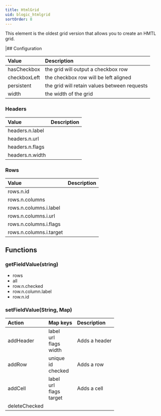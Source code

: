 ```yaml
---
title: HtmlGrid
uid: blogic_htmlgrid
sortOrder: 8
---
```


This element is the oldest grid version that allows you to create an HMTL grid.

|## Configuration

| Value         | Description                                  |
|:--------------|:---------------------------------------------|
|  hasCheckbox  | the grid will output a checkbox row          |
|  checkboxLeft | the checkbox row will be left aligned        |
|  persistent   | the grid will retain values between requests |
|  width        | the width of the grid                        |

### Headers

| Value           | Description |
|:----------------|:------------|
| headers.n.label |             |
| headers.n.url   |             |
| headers.n.flags |             |
| headers.n.width |             |

### Rows

| Value                   | Description |
|:------------------------|:------------|
| rows.n.id               |             |
| rows.n.columns          |             |
| rows.n.columns.i.label  |             |
| rows.n.columns.i.url    |             |
| rows.n.columns.i.flags  |             |
| rows.n.columns.i.target |             |

## Functions

### getFieldValue(string)

* rows
* all
* row.n.checked
* row.n.column.label
* row.n.id

### setFieldValue(String, Map)

| Action   | Map keys                           | Description   |
|:---------|:-----------------------------------|:--------------|
| addHeader| label<br/>url<br/>flags<br/>width  | Adds a header |
| addRow   | unique<br/>id<br/>checked          | Adds a row    |
| addCell  | label<br/>url<br/>flags<br/>target | Adds a cell   |
| deleteChecked |                               |               |

